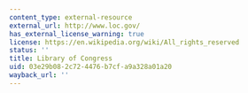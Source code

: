 ```yaml
---
content_type: external-resource
external_url: http://www.loc.gov/
has_external_license_warning: true
license: https://en.wikipedia.org/wiki/All_rights_reserved
status: ''
title: Library of Congress
uid: 03e29b08-2c72-4476-b7cf-a9a328a01a20
wayback_url: ''
---
```

